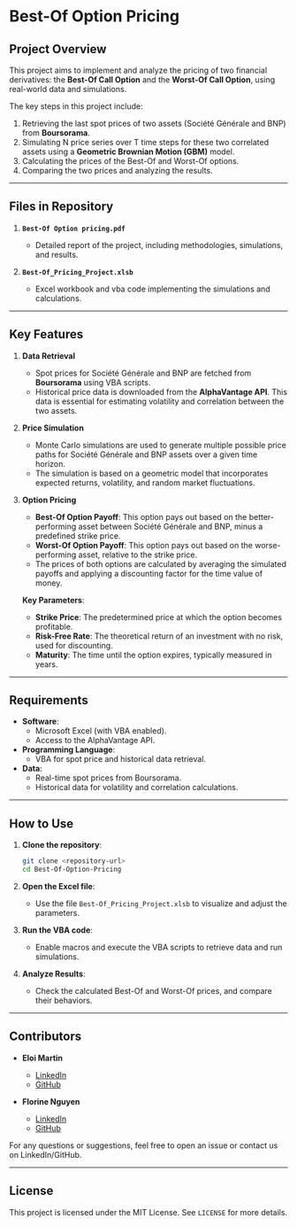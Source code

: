 # Best-Of Option Pricing

## **Project Overview**
This project aims to implement and analyze the pricing of two financial derivatives: the **Best-Of Call Option** and the **Worst-Of Call Option**, using real-world data and simulations.

The key steps in this project include:
1. Retrieving the last spot prices of two assets (Société Générale and BNP) from **Boursorama**.
2. Simulating N price series over T time steps for these two correlated assets using a **Geometric Brownian Motion (GBM)** model.
3. Calculating the prices of the Best-Of and Worst-Of options.
4. Comparing the two prices and analyzing the results.

---

## **Files in Repository**
1. **`Best-Of Option pricing.pdf`**  
   - Detailed report of the project, including methodologies, simulations, and results.

2. **`Best-Of_Pricing_Project.xlsb`**  
   - Excel workbook and vba code implementing the simulations and calculations.

---
## Key Features

1. **Data Retrieval**
   - Spot prices for Société Générale and BNP are fetched from **Boursorama** using VBA scripts.
   - Historical price data is downloaded from the **AlphaVantage API**. This data is essential for estimating volatility and correlation between the two assets.

2. **Price Simulation**
   - Monte Carlo simulations are used to generate multiple possible price paths for Société Générale and BNP assets over a given time horizon.
   - The simulation is based on a geometric model that incorporates expected returns, volatility, and random market fluctuations.

3. **Option Pricing**
   - **Best-Of Option Payoff**: This option pays out based on the better-performing asset between Société Générale and BNP, minus a predefined strike price.
   - **Worst-Of Option Payoff**: This option pays out based on the worse-performing asset, relative to the strike price.
   - The prices of both options are calculated by averaging the simulated payoffs and applying a discounting factor for the time value of money.

   **Key Parameters**:
   - **Strike Price**: The predetermined price at which the option becomes profitable.  
   - **Risk-Free Rate**: The theoretical return of an investment with no risk, used for discounting.  
   - **Maturity**: The time until the option expires, typically measured in years.

---

## **Requirements**
- **Software**:
  - Microsoft Excel (with VBA enabled).
  - Access to the AlphaVantage API.
- **Programming Language**:
  - VBA for spot price and historical data retrieval.
- **Data**:
  - Real-time spot prices from Boursorama.
  - Historical data for volatility and correlation calculations.

---

## How to Use

1. **Clone the repository**:
   ```bash
   git clone <repository-url>
   cd Best-Of-Option-Pricing
   ```

2. **Open the Excel file**:
   - Use the file `Best-Of_Pricing_Project.xlsb` to visualize and adjust the parameters.

3. **Run the VBA code**:
   - Enable macros and execute the VBA scripts to retrieve data and run simulations.

4. **Analyze Results**:
   - Check the calculated Best-Of and Worst-Of prices, and compare their behaviors.

---

## Contributors

- **Eloi Martin**  
  - [LinkedIn](https://www.linkedin.com/in/eloi-martin-a20475267/)  
  - [GitHub](https://github.com/EloiMt)

- **Florine Nguyen**  
  - [LinkedIn](https://www.linkedin.com/in/florine-nguyen-325778254/)  
  - [GitHub](https://github.com/FlorineNguyen)


For any questions or suggestions, feel free to open an issue or contact us on LinkedIn/GitHub.

---

## License

This project is licensed under the MIT License. See `LICENSE` for more details.
